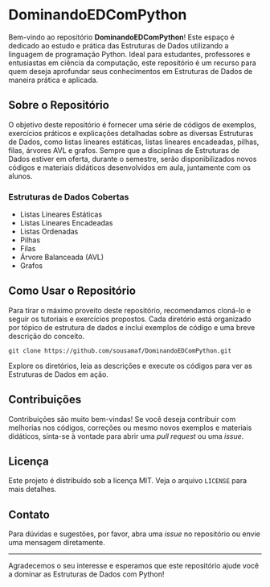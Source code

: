 
# DominandoEDComPython

Bem-vindo ao repositório **DominandoEDComPython**! Este espaço é dedicado ao estudo e prática das Estruturas de Dados utilizando a linguagem de programação Python. Ideal para estudantes, professores e entusiastas em ciência da computação, este repositório é um recurso para quem deseja aprofundar seus conhecimentos em Estruturas de Dados de maneira prática e aplicada.

## Sobre o Repositório

O objetivo deste repositório é fornecer uma série de códigos de exemplos, exercícios práticos e explicações detalhadas sobre as diversas Estruturas de Dados, como listas lineares estáticas, listas lineares encadeadas, pilhas, filas, árvores AVL e grafos. Sempre que a disciplinas de Estruturas de Dados estiver em oferta, durante o semestre, serão disponibilizados novos códigos e materiais didáticos desenvolvidos em aula, juntamente com os alunos.

### Estruturas de Dados Cobertas

- Listas Lineares Estáticas
- Listas Lineares Encadeadas
- Listas Ordenadas
- Pilhas
- Filas
- Árvore Balanceada (AVL)
- Grafos

## Como Usar o Repositório

Para tirar o máximo proveito deste repositório, recomendamos cloná-lo e seguir os tutoriais e exercícios propostos. Cada diretório está organizado por tópico de estrutura de dados e inclui exemplos de código e uma breve descrição do conceito.

```
git clone https://github.com/sousamaf/DominandoEDComPython.git
```

Explore os diretórios, leia as descrições e execute os códigos para ver as Estruturas de Dados em ação.

## Contribuições

Contribuições são muito bem-vindas! Se você deseja contribuir com melhorias nos códigos, correções ou mesmo novos exemplos e materiais didáticos, sinta-se à vontade para abrir uma *pull request* ou uma *issue*.

## Licença

Este projeto é distribuído sob a licença MIT. Veja o arquivo `LICENSE` para mais detalhes.

## Contato

Para dúvidas e sugestões, por favor, abra uma *issue* no repositório ou envie uma mensagem diretamente.

---

Agradecemos o seu interesse e esperamos que este repositório ajude você a dominar as Estruturas de Dados com Python!